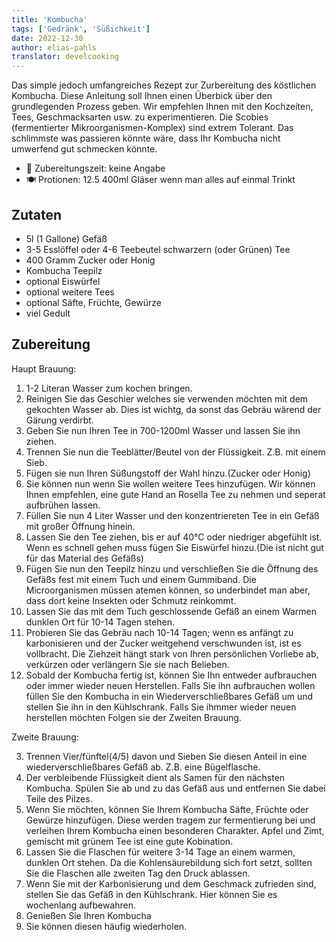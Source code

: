 ```yaml
---
title: 'Kombucha'
tags: ['Gedränk', 'Süßichkeit']
date: 2022-12-30
author: elias-pahls
translator: develcooking
---
```


Das simple jedoch umfangreiches Rezept zur Zurbereitung des köstlichen Kombucha.
Diese Anleitung soll Ihnen einen Überbick über den grundlegenden Prozess geben.
Wir empfehlen Ihnen mit den Kochzeiten, Tees, Geschmacksarten usw. zu experimentieren.
Die Scobies (fermentierter Mikroorganismen-Komplex) sind extrem Tolerant. Das schlimmste was passieren könnte wäre, dass Ihr Kombucha nicht umwerfend gut schmecken könnte. 

- 🍳 Zubereitungszeit: keine Angabe
- 🍽️ Protionen: 12.5 400ml Gläser wenn man alles auf einmal Trinkt 


## Zutaten

- 5l (1 Gallone) Gefäß
- 3-5 Esslöffel oder 4-6 Teebeutel schwarzern (oder Grünen) Tee
- 400 Gramm Zucker oder Honig
- Kombucha Teepilz
- optional Eiswürfel
- optional weitere Tees
- optional Säfte, Früchte, Gewürze
- viel Gedult

## Zubereitung

Haupt Brauung:

1. 1-2 Literan Wasser zum kochen bringen.
2. Reinigen Sie das Geschier welches sie verwenden möchten mit dem gekochten Wasser ab. Dies ist wichtg, da sonst das Gebräu wärend der Gärung verdirbt.
3. Geben Sie nun Ihren Tee in 700-1200ml Wasser und lassen Sie ihn ziehen. 
4. Trennen Sie nun die Teeblätter/Beutel von der Flüssigkeit. Z.B. mit einem Sieb. 
5. Fügen sie nun Ihren Süßungstoff der Wahl hinzu.(Zucker oder Honig)
6. Sie können nun wenn Sie wollen weitere Tees hinzufügen. Wir können Ihnen empfehlen, eine gute Hand an Rosella Tee zu nehmen und seperat aufbrühen lassen.
7. Füllen Sie nun 4 Liter Wasser und den konzentriereten Tee in ein Gefäß mit großer Öffnung hinein.
8. Lassen Sie den Tee ziehen, bis er auf 40°C oder niedriger abgefühlt ist. Wenn es schnell gehen muss fügen Sie Eiswürfel hinzu.(Die ist nicht gut für das Material des Gefäßs) 
9. Fügen Sie nun den Teepilz hinzu und verschließen Sie die Öffnung des Gefäßs fest mit einem Tuch und einem Gummiband. Die Microorganismen müssen atemen können, so underbindet man aber, dass dort keine Insekten oder Schmutz reinkommt.  
10. Lassen Sie das mit dem Tuch geschlossende Gefäß an einem Warmen dunklen Ort für 10-14 Tagen stehen.
11. Probieren Sie das Gebräu nach 10-14 Tagen; wenn es anfängt zu karbonisieren und der Zucker weitgehend verschwunden ist, ist es vollbracht. Die Ziehzeit hängt stark von Ihren persönlichen Vorliebe ab, verkürzen oder verlängern Sie sie nach Belieben.
12. Sobald der Kombucha fertig ist, können Sie Ihn entweder aufbrauchen oder immer wieder neuen Herstellen. Falls Sie ihn aufbrauchen wollen füllen Sie den Kombucha in ein Wiederverschließbares Gefäß um und stellen Sie ihn in den Kühlschrank. Falls Sie ihmmer wieder neuen herstellen möchten Folgen sie der Zweiten Brauung.


Zweite Brauung:

3. Trennen Vier/fünftel(4/5) davon und Sieben Sie diesen Anteil in eine wiederverschließbares Gefäß ab. Z.B. eine Bügelflasche. 
3. Der verbleibende Flüssigkeit dient als Samen für den nächsten Kombucha. Spülen Sie ab und zu das Gefäß aus und entfernen Sie dabei Teile des Pilzes.
4. Wenn Sie möchten, können Sie Ihrem Kombucha Säfte, Früchte oder Gewürze hinzufügen. Diese werden tragem zur fermentierung bei und verleihen Ihrem Kombucha einen besonderen Charakter. Apfel und Zimt, gemischt mit grünem Tee ist eine gute Kobination.
5. Lassen Sie die Flaschen für weitere 3-14 Tage an einem warmen, dunklen Ort stehen. Da die Kohlensäurebildung sich fort setzt, sollten Sie die Flaschen alle zweiten Tag den Druck ablassen.
6. Wenn Sie mit der Karbonisierung und dem Geschmack zufrieden sind, stellen Sie das Gefäß in den Kühlschrank. Hier können Sie es wochenlang aufbewahren.
7. Genießen Sie Ihren Kombucha
8. Sie können diesen häufig wiederholen.
